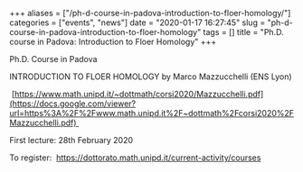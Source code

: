 +++
aliases = ["/ph-d-course-in-padova-introduction-to-floer-homology/"]
categories = ["events", "news"]
date = "2020-01-17 16:27:45"
slug = "ph-d-course-in-padova-introduction-to-floer-homology"
tags = []
title = "Ph.D. course in Padova:  Introduction to Floer Homology"
+++

Ph.D. Course in Padova

INTRODUCTION TO FLOER HOMOLOGY by Marco Mazzucchelli (ENS Lyon)

 [https://www.math.unipd.it/~dottmath/corsi2020/Mazzucchelli.pdf](https://docs.google.com/viewer?url=https%3A%2F%2Fwww.math.unipd.it%2F~dottmath%2Fcorsi2020%2FMazzucchelli.pdf) 

First lecture: 28th February 2020

To register:  <https://dottorato.math.unipd.it/current-activity/courses>
